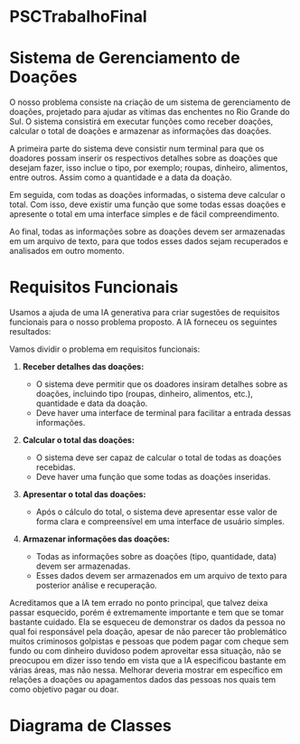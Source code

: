# PSCTrabalhoFinal


# Sistema de Gerenciamento de Doações

O nosso problema consiste na criação de um sistema de gerenciamento de doações, projetado para ajudar as vítimas das enchentes no Rio Grande do Sul. O sistema consistirá em executar funções como receber doações, calcular o total de doações e armazenar as informações das doações. 

A primeira parte do sistema deve consistir num terminal para que os doadores possam inserir os respectivos detalhes sobre as doações que desejam fazer, isso inclue o tipo, por exemplo; roupas, dinheiro, alimentos, entre outros. Assim como a quantidade e a data da doação.

Em seguida, com todas as doações informadas, o sistema deve calcular o total. Com isso, deve existir uma função que some todas essas doações e apresente o total em uma interface simples e de fácil compreendimento. 

Ao final, todas as informações sobre as doações devem ser armazenadas em um arquivo de texto, para que todos esses dados sejam recuperados e analisados em outro momento.



# Requisitos Funcionais

Usamos a ajuda de uma IA generativa para criar sugestões de requisitos funcionais para o nosso problema proposto. A IA forneceu os seguintes resultados:

Vamos dividir o problema em requisitos funcionais:

1. **Receber detalhes das doações:**
   - O sistema deve permitir que os doadores insiram detalhes sobre as doações, incluindo tipo (roupas, dinheiro, alimentos, etc.), quantidade e data da doação.
   - Deve haver uma interface de terminal para facilitar a entrada dessas informações.
   
2. **Calcular o total das doações:**
   - O sistema deve ser capaz de calcular o total de todas as doações recebidas.
   - Deve haver uma função que some todas as doações inseridas.

3. **Apresentar o total das doações:**
   - Após o cálculo do total, o sistema deve apresentar esse valor de forma clara e compreensível em uma interface de usuário simples.

4. **Armazenar informações das doações:**
   - Todas as informações sobre as doações (tipo, quantidade, data) devem ser armazenadas.
   - Esses dados devem ser armazenados em um arquivo de texto para posterior análise e recuperação.

Acreditamos que a IA tem errado no ponto principal, que talvez deixa passar esquecido, porém é extremamente importante e tem que se tomar bastante cuidado. Ela se esqueceu de demonstrar os dados da pessoa no qual foi responsável pela doação, apesar de não parecer tão problemático muitos criminosos golpistas e pessoas que podem pagar com cheque sem fundo ou com dinheiro duvidoso podem aproveitar essa situação, não se preocupou em dizer isso tendo em vista que a IA especificou bastante em várias áreas, mas não nessa. Melhorar deveria mostrar em específico em relações a doações ou apagamentos dados das pessoas nos quais tem como objetivo pagar ou doar.





# Diagrama de Classes



